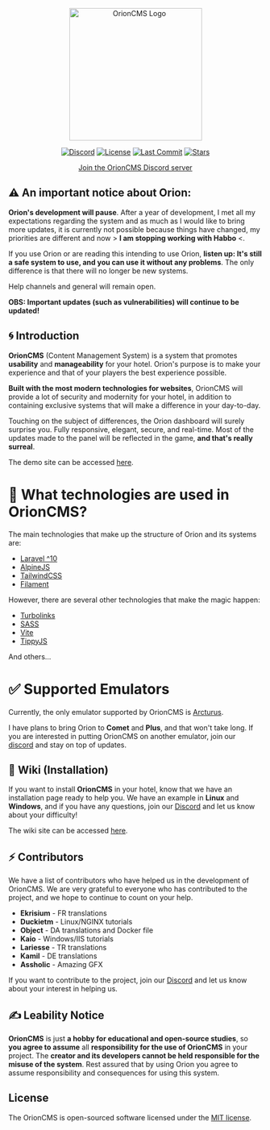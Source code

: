 

<p align="center"><a href="https://github.com/orion-server/cms" target="_blank"><img src="https://i.imgur.com/ZqE16Ph.png" width="263" alt="OrionCMS Logo"></a></p>

<p align="center">
<a href="https://discord.gg/zsksUjfNrA"><img src="https://img.shields.io/discord/1099836667780665364" alt="Discord"></a>
<a href="https://github.com/orion-server/cms"><img src="https://img.shields.io/github/license/orion-server/cms" alt="License"></a>
<a href="https://github.com/orion-server/cms"><img src="https://img.shields.io/github/last-commit/orion-server/cms" alt="Last Commit"></a>
<a href="https://github.com/orion-server/cms"><img src="https://img.shields.io/github/stars/orion-server" alt="Stars"></a>
</p>
<p align="center">
<a href="https://discord.gg/Kb7USXupCT">Join the OrionCMS Discord server</a>
</p>

## ⚠️ An important notice about Orion:

**Orion's development will pause**. After a year of development, I met all my expectations regarding the system and as much as I would like to bring more updates, it is currently not possible because things have changed, my priorities are different and now  > **I am stopping working with Habbo** <.

If you use Orion or are reading this intending to use Orion, **listen up: It's still a safe system to use, and you can use it without any problems**. The only difference is that there will no longer be new systems.

Help channels and general will remain open.

**OBS: Important updates (such as vulnerabilities) will continue to be updated!**

## 🌀 Introduction

**OrionCMS** (Content Management System) is a system that promotes **usability** and **manageability** for your hotel. Orion's purpose is to make your experience and that of your players the best experience possible.

**Built with the most modern technologies for websites**, OrionCMS will provide a lot of security and modernity for your hotel, in addition to containing exclusive systems that will make a difference in your day-to-day.

Touching on the subject of differences, the Orion dashboard will surely surprise you. Fully responsive, elegant, secure, and real-time. Most of the updates made to the panel will be reflected in the game, **and that's really surreal**.

The demo site can be accessed [here](https://orionprojects.net/).

# 🌟 What technologies are used in OrionCMS?

The main technologies that make up the structure of Orion and its systems are:

- [Laravel ^10](https://laravel.com/)
- [AlpineJS](https://alpinejs.dev/)
- [TailwindCSS](https://tailwindcss.com/)
- [Filament](https://filamentphp.com/)

However, there are several other technologies that make the magic happen:

- [Turbolinks](https://hotwired.dev/)
- [SASS](https://sass-lang.com/)
- [Vite](https://vitejs.dev/)
- [TippyJS](https://atomiks.github.io/tippyjs/)

And others...

# ✅ Supported Emulators

Currently, the only emulator supported by OrionCMS is [Arcturus](https://git.krews.org/morningstar/Arcturus-Community).

I have plans to bring Orion to **Comet** and **Plus**, and that won't take long. If you are interested in putting OrionCMS on another emulator, join our [discord](https://discord.com/invite/Kb7USXupCT) and stay on top of updates.

## 📕 Wiki (Installation)

If you want to install **OrionCMS** in your hotel, know that we have an installation page ready to help you. We have an example in **Linux** and **Windows**, and if you have any questions, join our [Discord](https://discord.gg/Kb7USXupCT) and let us know about your difficulty!

The wiki site can be accessed [here](https://github.com/Orion-Server/cms/wiki).

## ⚡ Contributors

We have a list of contributors who have helped us in the development of OrionCMS. We are very grateful to everyone who has contributed to the project, and we hope to continue to count on your help.

- **Ekrisium** - FR translations
- **Duckietm** - Linux/NGINX tutorials
- **Object** - DA translations and Docker file
- **Kaio** - Windows/IIS tutorials
- **Lariesse** - TR translations
- **Kamil** - DE translations
- **Assholic** - Amazing GFX

If you want to contribute to the project, join our [Discord](https://discord.gg/Kb7USXupCT) and let us know about your interest in helping us.

## ✍ Leability Notice

**OrionCMS** is just **a hobby for educational and open-source studies**, so **you agree to assume** all **responsibility for the use of OrionCMS** in your project. The **creator and its developers cannot be held responsible for the misuse of the system**. Rest assured that by using Orion you agree to assume responsibility and consequences for using this system.

## License

The OrionCMS is open-sourced software licensed under the [MIT license](https://opensource.org/licenses/MIT).
